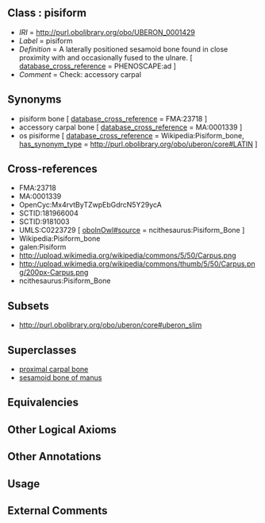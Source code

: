 
## Class : pisiform

 * *IRI* = http://purl.obolibrary.org/obo/UBERON_0001429
 * *Label* = pisiform
 * *Definition* = A laterally positioned sesamoid bone found in close proximity with and occasionally fused to the ulnare. [ [database_cross_reference](../../ef/oboInOwl#hasDbXref.md) = PHENOSCAPE:ad ]
 * *Comment* = Check: accessory carpal

## Synonyms

 * pisiform bone [ [database_cross_reference](../../ef/oboInOwl#hasDbXref.md) = FMA:23718 ]
 * accessory carpal bone [ [database_cross_reference](../../ef/oboInOwl#hasDbXref.md) = MA:0001339 ]
 * os pisiforme [ [database_cross_reference](../../ef/oboInOwl#hasDbXref.md) = Wikipedia:Pisiform_bone, [has_synonym_type](../../pe/oboInOwl#hasSynonymType.md) = http://purl.obolibrary.org/obo/uberon/core#LATIN ]

## Cross-references

 * FMA:23718
 * MA:0001339
 * OpenCyc:Mx4rvtByTZwpEbGdrcN5Y29ycA
 * SCTID:181966004
 * SCTID:9181003
 * UMLS:C0223729 [ [oboInOwl#source](../../ce/oboInOwl#source.md) = ncithesaurus:Pisiform_Bone ]
 * Wikipedia:Pisiform_bone
 * galen:Pisiform
 * http://upload.wikimedia.org/wikipedia/commons/5/50/Carpus.png
 * http://upload.wikimedia.org/wikipedia/commons/thumb/5/50/Carpus.png/200px-Carpus.png
 * ncithesaurus:Pisiform_Bone

## Subsets

 * http://purl.obolibrary.org/obo/uberon/core#uberon_slim

## Superclasses

 * [proximal carpal bone](../../UBERON/80/UBERON_0001480.md)
 * [sesamoid bone of manus](../../UBERON/97/UBERON_0007997.md)

## Equivalencies


## Other Logical Axioms


## Other Annotations


## Usage


## External Comments

